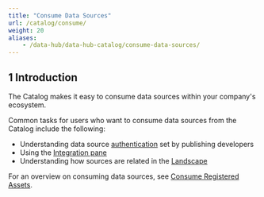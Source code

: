 ```yaml
---
title: "Consume Data Sources"
url: /catalog/consume/
weight: 20
aliases:
    - /data-hub/data-hub-catalog/consume-data-sources/
---
```


## 1 Introduction

The Catalog makes it easy to consume data sources within your company's ecosystem.

Common tasks for users who want to consume data sources from the Catalog include the following:

* Understanding data source [authentication](/catalog/register/register-data/#authentication) set by publishing developers
* Using the [Integration pane](/refguide/integration-pane/)
* Understanding how sources are related in the [Landscape](/data-hub/data-hub-landscape/)

For an overview on consuming data sources, see [Consume Registered Assets](/catalog/consume/consume-registered-assets/). 
